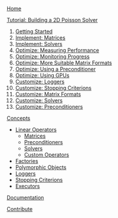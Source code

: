 [Home](./)  

[Tutorial: Building a 2D Poisson Solver](./Tutorial:-Building-a-2D-Poisson-Solver)  
1.  [Getting Started](./Tutorial-1:-Getting-Started)
2.  [Implement: Matrices](./Tutorial-2:-Implement:-Matrices)
3.  [Implement: Solvers](./Tutorial-3:-Implement:-Solvers)
4.  [Optimize: Measuring Performance](./Tutorial-4:-Optimize:-Measuring-Performance)
5.  [Optimize: Monitoring Progress](./Tutorial-5:-Optimize:-Monitoring-Progress)
6.  [Optimize: More Suitable Matrix Formats](./Tutorial-6:-Optimize:-More-Suitable-Matrix-Formats)
7.  [Optimize: Using a Preconditioner](./Tutorial-7:-Optimize:-Using-a-Preconditioner)
8.  [Optimize: Using GPUs](./Tutorial-8:-Optimize:-Using-GPUs)
9.  [Customize: Loggers](./Tutorial-9:-Customize:-Loggers)
10. [Customize: Stopping Criterions](./Tutorial-10:-Customize:-Stopping-Criterions)
11. [Customize: Matrix Formats](./Tutorial-11:-Customize:-Matrix-Formats)
12. [Customize: Solvers](./Tutorial-12:-Customize:-Solvers)
13. [Customize: Preconditioners](./Tutorial-13:-Customize:-Preconditioners)

[Concepts]()  
*   [Linear Operators]()
    *   [Matrices]()
    *   [Preconditioners]()
    *   [Solvers]()
    *   [Custom Operators]()
*   [Factories]()
*   [Polymorphic Objects]()
*   [Loggers]()
*   [Stopping Criterions]()
*   [Executors]()

[Documentation]()  

[Contribute](./Contributing-guidelines)  